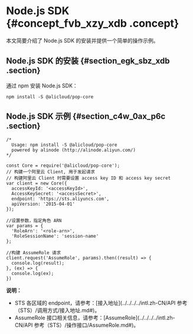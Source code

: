 # Node.js SDK {#concept_fvb_xzy_xdb .concept}

本文简要介绍了 Node.js SDK 的安装并提供一个简单的操作示例。

## Node.js SDK 的安装 {#section_egk_sbz_xdb .section}

通过 npm 安装 Node.js SDK：

``` {#codeblock_rfl_xaf_zql}
npm install -S @alicloud/pop-core
```

## Node.js SDK 示例 {#section_c4w_0ax_p6c .section}

``` {#codeblock_vxy_igi_mt4}
/*
  Usage: npm install -S @alicloud/pop-core
  powered by alinode (http://alinode.aliyun.com/)
*/

const Core = require('@alicloud/pop-core');
// 构建一个阿里云 Client, 用于发起请求
// 构建阿里云 Client 时需要设置 access key ID 和 access key secret
var client = new Core({
  accessKeyId: '<accessKeyId>',
  AccessKeySecret: '<accessSecret>',
  endpoint: 'https://sts.aliyuncs.com',
  apiVersion: '2015-04-01'
});

//设置参数，指定角色 ARN
var params = {
  'RoleArn': '<role-arn>',
  'RoleSessionName': 'session-name'
};

//构建 AssumeRole 请求
client.request('AssumeRole', params).then((result) => {
  console.log(result);
}, (ex) => {
  console.log(ex);
})
```

**说明：** 

-   STS 各区域的 endpoint，请参考：[接入地址](../../../../intl.zh-CN/API 参考（STS）/调用方式/接入地址.md#)。
-   AssumeRole 接口相关信息，请参考：[AssumeRole](../../../../intl.zh-CN/API 参考（STS）/操作接口/AssumeRole.md#)。

